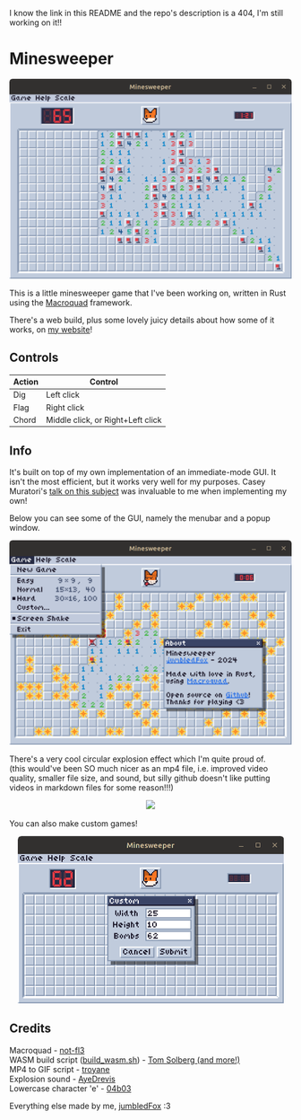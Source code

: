 I know the link in this README and the repo's description is a 404, I'm still working on it!!

# Minesweeper
<p align="center"><img src="/docs/ms.png"  width="556"></p>

This is a little minesweeper game that I've been working on, written in Rust using the [Macroquad](https://github.com/not-fl3/macroquad) framework.
 
 There's a web build, plus some lovely juicy details about how some of it works, on [my website](https://jumbledfox.github.io/minesweeper)!

## Controls
|Action|Control|
|--|--|
|Dig|Left click|
|Flag|Right click|
|Chord|Middle click, or Right+Left click|

## Info
It's built on top of my own implementation of an immediate-mode GUI. It isn't the most efficient, but it works very well for my purposes. Casey Muratori's [talk on this subject](https://youtu.be/Z1qyvQsjK5Y) was invaluable to me when implementing my own!

Below you can see some of the GUI,  namely the menubar and a popup window.
<p align="center"><img src="/docs/menubar_popup.png" width="509"></p>

There's a very cool circular explosion effect which I'm quite proud of.   
(this would've been SO much nicer as an mp4 file, i.e. improved video quality, smaller file size, and sound, but silly github doesn't like putting videos in markdown files for some reason!!!)
<p align="center"><img src="/docs/explosions.gif" width="409"></p>

You can also make custom games!
<p align="center"><img src="/docs/custom.png" width="475"></p>

##  Credits
Macroquad - [not-fl3](https://github.com/not-fl3/macroquad)   
WASM build script ([build_wasm.sh](build_wasm.sh)) - [Tom Solberg (and more!)](https://gist.github.com/nicolas-sabbatini/8af10dddc96be76d2bf24fc671131add)   
MP4 to GIF script - [troyane](https://gist.github.com/troyane/af2a43a9eecda6d3de7729154cc4fe5e)   
Explosion sound - [AyeDrevis](https://freesound.org/people/AyaDrevis/sounds/649191/)   
Lowercase character 'e' - [04b03](https://www.dafont.com/04b-03.font)   

Everything else made by me, [jumbledFox](https://jumbledfox.github.io) :3   
